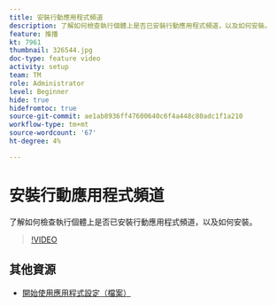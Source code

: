 ```yaml
---
title: 安裝行動應用程式頻道
description: 了解如何檢查執行個體上是否已安裝行動應用程式頻道，以及如何安裝。
feature: 推播
kt: 7961
thumbnail: 326544.jpg
doc-type: feature video
activity: setup
team: TM
role: Administrator
level: Beginner
hide: true
hidefromtoc: true
source-git-commit: ae1ab8936ff47600640c6f4a448c80adc1f1a210
workflow-type: tm+mt
source-wordcount: '67'
ht-degree: 4%

---
```


# 安裝行動應用程式頻道

了解如何檢查執行個體上是否已安裝行動應用程式頻道，以及如何安裝。

>[!VIDEO](https://video.tv.adobe.com/v/326544?quality=12)

## 其他資源

* [開始使用應用程式設定（檔案）](https://experienceleague.adobe.com/docs/campaign-classic/using/sending-messages/sending-push-notifications/configure-the-mobile-app/get-started-app-config.html)
